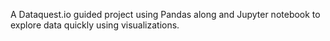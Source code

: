 A Dataquest.io guided project using Pandas along and Jupyter notebook to explore data quickly using visualizations. 
